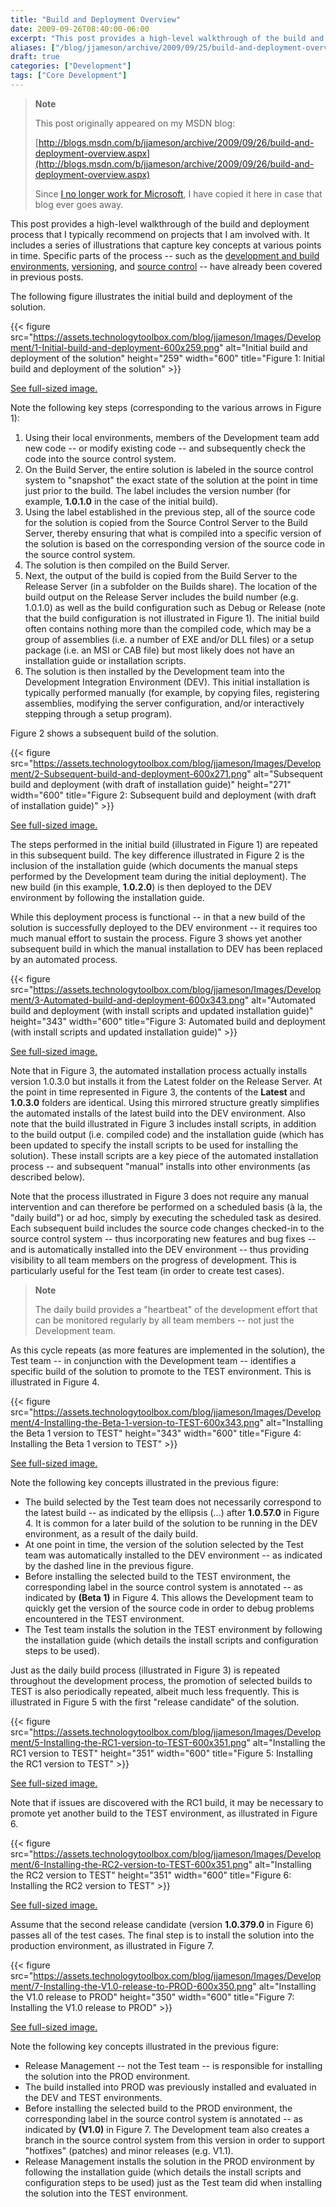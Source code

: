 ```yaml
---
title: "Build and Deployment Overview"
date: 2009-09-26T08:40:00-06:00
excerpt: "This post provides a high-level walkthrough of the build and deployment process that I typically recommend on projects that I am involved with. It includes a series of illustrations that capture key concepts at various points in time. Specific parts of..."
aliases: ["/blog/jjameson/archive/2009/09/25/build-and-deployment-overview.aspx", "/blog/jjameson/archive/2009/09/26/build-and-deployment-overview.aspx"]
draft: true
categories: ["Development"]
tags: ["Core Development"]
---
```


> **Note**
>
> This post originally appeared on my MSDN blog:
>
> [http://blogs.msdn.com/b/jjameson/archive/2009/09/26/build-and-deployment-overview.aspx](http://blogs.msdn.com/b/jjameson/archive/2009/09/26/build-and-deployment-overview.aspx)
>
> Since [I no longer work for Microsoft](/blog/jjameson/2011/09/02/last-day-with-microsoft), I have copied it here in case that blog                 ever goes away.

This post provides a high-level walkthrough of the build and deployment process         that I typically recommend on projects that I am involved with. It includes a series         of illustrations that capture key concepts at various points in time. Specific parts         of the process -- such as the [development and build environments](/blog/jjameson/2009/09/25/development-and-build-environments), [versioning](/blog/jjameson/2009/04/03/best-practices-for-net-assembly-versioning), and [source control](/blog/jjameson/2009/09/26/best-practices-for-scm-and-the-daily-build-process) -- have already been covered in previous posts.

The following figure illustrates the initial build and deployment of the solution.

{{< figure
src="https://assets.technologytoolbox.com/blog/jjameson/Images/Development/1-Initial-build-and-deployment-600x259.png"
alt="Initial build and deployment of the solution"
height="259"
width="600"
title="Figure 1: Initial build and deployment of the solution" >}}

[See full-sized image.](https://assets.technologytoolbox.com/blog/jjameson/Images/Development/1-Initial-build-and-deployment-1210x523.png)

Note the following key steps (corresponding to the various arrows in Figure 1):

1. Using their local environments, members of the Development team add new code --
   or modify existing code -- and subsequently check the code into the source control
   system.
2. On the Build Server, the entire solution is labeled in the source control system
   to "snapshot" the exact state of the solution at the point in time just prior to
   the build. The label includes the version number (for example, **1.0.1.0**
   in the case of the initial build).
3. Using the label established in the previous step, all of the source code for the
   solution is copied from the Source Control Server to the Build Server, thereby ensuring
   that what is compiled into a specific version of the solution is based on the corresponding
   version of the source code in the source control system.
4. The solution is then compiled on the Build Server.
5. Next, the output of the build is copied from the Build Server to the Release Server
   (in a subfolder on the Builds share). The location of the build output on the Release
   Server includes the build number (e.g. 1.0.1.0) as well as the build configuration
   such as Debug or Release (note that the build configuration is not illustrated in
   Figure 1). The initial build often contains nothing more than the compiled code,
   which may be a group of assemblies (i.e. a number of EXE and/or DLL files) or a
   setup package (i.e. an MSI or CAB file) but most likely does not have an installation
   guide or installation scripts.
6. The solution is then installed by the Development team into the Development Integration
   Environment (DEV). This initial installation is typically performed manually (for
   example, by copying files, registering assemblies, modifying the server configuration,
   and/or interactively stepping through a setup program).

Figure 2 shows a subsequent build of the solution.

{{< figure
src="https://assets.technologytoolbox.com/blog/jjameson/Images/Development/2-Subsequent-build-and-deployment-600x271.png"
alt="Subsequent build and deployment (with draft of installation guide)"
height="271"
width="600"
title="Figure 2: Subsequent build and deployment (with draft of installation guide)" >}}

[See full-sized image.](https://assets.technologytoolbox.com/blog/jjameson/Images/Development/2-Subsequent-build-and-deployment-829x375.png)

The steps performed in the initial build (illustrated in Figure 1) are repeated         in this subsequent build. The key difference illustrated in Figure 2 is the inclusion         of the installation guide (which documents the manual steps performed by the Development         team during the initial deployment). The new build (in this example, **1.0.2.0**)         is then deployed to the DEV environment by following the installation guide.

While this deployment process is functional -- in that a new build of the solution         is successfully deployed to the DEV environment -- it requires too much manual effort         to sustain the process. Figure 3 shows yet another subsequent build in which the         manual installation to DEV has been replaced by an automated process.

{{< figure
src="https://assets.technologytoolbox.com/blog/jjameson/Images/Development/3-Automated-build-and-deployment-600x343.png"
alt="Automated build and deployment (with install scripts and updated installation guide)"
height="343"
width="600"
title="Figure 3: Automated build and deployment (with install scripts and updated installation guide)" >}}

[See full-sized image.](https://assets.technologytoolbox.com/blog/jjameson/Images/Development/3-Automated-build-and-deployment-926x530.png)

Note that in Figure 3, the automated installation process actually installs version         1.0.3.0 but installs it from the Latest folder on the Release Server. At the point         in time represented in Figure 3, the contents of the **Latest** and         **1.0.3.0** folders are identical. Using this mirrored structure greatly         simplifies the automated installs of the latest build into the DEV environment.         Also note that the build illustrated in Figure 3 includes install scripts, in addition         to the build output (i.e. compiled code) and the installation guide (which has been         updated to specify the install scripts to be used for installing the solution).         These install scripts are a key piece of the automated installation process -- and         subsequent "manual" installs into other environments (as described below).

Note that the process illustrated in Figure 3 does not require any manual intervention         and can therefore be performed on a scheduled basis (&agrave; la, the "daily         build") or ad hoc, simply by executing the scheduled task as desired. Each subsequent         build includes the source code changes checked-in to the source control system --         thus incorporating new features and bug fixes -- and is automatically installed         into the DEV environment -- thus providing visibility to all team members on the         progress of development. This is particularly useful for the Test team (in order         to create test cases).

> **Note**
>
> The daily build provides a "heartbeat" of the development effort that can be monitored regularly by all team members -- not just the Development team.

As this cycle repeats (as more features are implemented in the solution), the Test         team -- in conjunction with the Development team -- identifies a specific build         of the solution to promote to the TEST environment. This is illustrated in Figure         4.

{{< figure
src="https://assets.technologytoolbox.com/blog/jjameson/Images/Development/4-Installing-the-Beta-1-version-to-TEST-600x343.png"
alt="Installing the Beta 1 version to TEST"
height="343"
width="600"
title="Figure 4: Installing the Beta 1 version to TEST" >}}

[See full-sized image.](https://assets.technologytoolbox.com/blog/jjameson/Images/Development/4-Installing-the-Beta-1-version-to-TEST-940x538.png)

Note the following key concepts illustrated in the previous figure:

- The build selected by the Test team does not necessarily correspond to the latest
  build -- as indicated by the ellipsis (&hellip;) after **1.0.57.0**
  in Figure 4. It is common for a later build of the solution to be running in the
  DEV environment, as a result of the daily build.
- At one point in time, the version of the solution selected by the Test team was
  automatically installed to the DEV environment -- as indicated by the dashed line
  in the previous figure.
- Before installing the selected build to the TEST environment, the corresponding
  label in the source control system is annotated -- as indicated by **(Beta 1)**
  in Figure 4. This allows the Development team to quickly get the version of the
  source code in order to debug problems encountered in the TEST environment.
- The Test team installs the solution in the TEST environment by following the installation
  guide (which details the install scripts and configuration steps to be used).

Just as the daily build process (illustrated in Figure 3) is repeated throughout         the development process, the promotion of selected builds to TEST is also periodically         repeated, albeit much less frequently. This is illustrated in Figure 5 with the         first "release candidate" of the solution.

{{< figure
src="https://assets.technologytoolbox.com/blog/jjameson/Images/Development/5-Installing-the-RC1-version-to-TEST-600x351.png"
alt="Installing the RC1 version to TEST"
height="351"
width="600"
title="Figure 5: Installing the RC1 version to TEST" >}}

[See full-sized image.](https://assets.technologytoolbox.com/blog/jjameson/Images/Development/5-Installing-the-RC1-version-to-TEST-1382x809.png)

Note that if issues are discovered with the RC1 build, it may be necessary to promote         yet another build to the TEST environment, as illustrated in Figure 6.

{{< figure
src="https://assets.technologytoolbox.com/blog/jjameson/Images/Development/6-Installing-the-RC2-version-to-TEST-600x351.png"
alt="Installing the RC2 version to TEST"
height="351"
width="600"
title="Figure 6: Installing the RC2 version to TEST" >}}

[See full-sized image.](https://assets.technologytoolbox.com/blog/jjameson/Images/Development/6-Installing-the-RC2-version-to-TEST-1381x808.png)

Assume that the second release candidate (version **1.0.379.0** in         Figure 6) passes all of the test cases. The final step is to install the solution         into the production environment, as illustrated in Figure 7.

{{< figure
src="https://assets.technologytoolbox.com/blog/jjameson/Images/Development/7-Installing-the-V1.0-release-to-PROD-600x350.png"
alt="Installing the V1.0 release to PROD"
height="350"
width="600"
title="Figure 7: Installing the V1.0 release to PROD" >}}

[See full-sized image.](https://assets.technologytoolbox.com/blog/jjameson/Images/Development/7-Installing-the-V1.0-release-to-PROD-1382x807.png)

Note the following key concepts illustrated in the previous figure:

- Release Management -- not the Test team -- is responsible for installing the solution
  into the PROD environment.
- The build installed into PROD was previously installed and evaluated in the DEV
  and TEST environments.
- Before installing the selected build to the PROD environment, the corresponding
  label in the source control system is annotated -- as indicated by **(V1.0)**
  in Figure 7. The Development team also creates a branch in the source control system
  from this version in order to support "hotfixes" (patches) and minor releases (e.g.
  V1.1).
- Release Management installs the solution in the PROD environment by following the
  installation guide (which details the install scripts and configuration steps to
  be used) just as the Test team did when installing the solution into the TEST environment.

